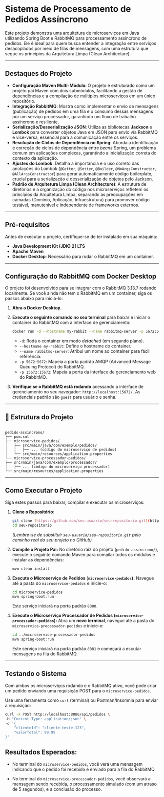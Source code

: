 # Sistema de Processamento de Pedidos Assíncrono

Este projeto demonstra uma arquitetura de microserviços em Java utilizando Spring Boot e RabbitMQ para processamento assíncrono de pedidos. Ele é ideal para quem busca entender a integração entre serviços desacoplados por meio de filas de mensagens, com uma estrutura que segue os princípios da Arquitetura Limpa (Clean Architecture).

---

## Destaques do Projeto

* **Configuração Maven Multi-Módulo**: O projeto é estruturado como um projeto pai Maven com dois submódulos, facilitando a gestão de dependências e a compilação de múltiplos microserviços em um único repositório.
* **Integração RabbitMQ**: Mostra como implementar o envio de mensagens (publicação) de pedidos em uma fila e o consumo dessas mensagens por um serviço processador, garantindo um fluxo de trabalho assíncrono e resiliente.
* **Serialização/Desserialização JSON**: Utiliza as bibliotecas **Jackson** e **Lombok** para converter objetos Java em JSON para envio via RabbitMQ e vice-versa, essencial para a comunicação entre os serviços.
* **Resolução de Ciclos de Dependência no Spring**: Aborda a identificação e correção de ciclos de dependência entre *beans* Spring, um problema comum em aplicações complexas, garantindo a inicialização correta do contexto da aplicação.
* **Ajustes do Lombok**: Detalha a importância e o uso correto das anotações do Lombok (`@Getter`, `@Setter`, `@Builder`, `@NoArgsConstructor`, `@AllArgsConstructor`) para gerar automaticamente código boilerplate, crucial para a serialização e desserialização de objetos pelo Jackson.
* **Padrão de Arquitetura Limpa (Clean Architecture)**: A estrutura de diretórios e a organização do código nos microserviços refletem os princípios da Arquitetura Limpa, separando as preocupações em camadas (Domínio, Aplicação, Infraestrutura) para promover código testável, manutenível e independente de frameworks externos.

---

## Pré-requisitos

Antes de executar o projeto, certifique-se de ter instalado em sua máquina:

* **Java Development Kit (JDK) 21 LTS**
* **Apache Maven**
* **Docker Desktop**: Necessário para rodar o RabbitMQ em um container.

---

## Configuração do RabbitMQ com Docker Desktop

O projeto foi desenvolvido para se integrar com o RabbitMQ 3.13.7 rodando localmente. Se você ainda não tem o RabbitMQ em um container, siga os passos abaixo para iniciá-lo:

1.  **Abra o Docker Desktop.**
2.  **Execute o seguinte comando no seu terminal** para baixar e iniciar o container do RabbitMQ com a interface de gerenciamento:

    ```bash
    docker run -d --hostname my-rabbit --name rabbitmq-server -p 5672:5672 -p 15672:15672 rabbitmq:3.13.7-management
    ```

    * `-d`: Roda o container em modo *detached* (em segundo plano).
    * `--hostname my-rabbit`: Define o hostname do container.
    * `--name rabbitmq-server`: Atribui um nome ao container para fácil referência.
    * `-p 5672:5672`: Mapeia a porta padrão AMQP (Advanced Message Queuing Protocol) do RabbitMQ.
    * `-p 15672:15672`: Mapeia a porta da interface de gerenciamento web do RabbitMQ.

3.  **Verifique se o RabbitMQ está rodando** acessando a interface de gerenciamento no seu navegador: `http://localhost:15672/`. As credenciais padrão são `guest` para usuário e senha.

---

## 📁 Estrutura do Projeto
```shell

pedido-assincrono/
├── pom.xml
├── microservice-pedidos/
│   ├── src/main/java/com/exemplo/pedidos/
│   │   ├── ... (código do microserviço de pedidos)
│   └── src/main/resources/application.properties
└── microservice-processador-pedidos/
├── src/main/java/com/exemplo/processador/
│   ├── ... (código do microserviço processador)
└── src/main/resources/application.properties
```
---

## Como Executar o Projeto

Siga estes passos para baixar, compilar e executar os microserviços:

1.  **Clone o Repositório:**

    ```bash
    git clone [https://github.com/seu-usuario/seu-repositorio.git](https://github.com/seu-usuario/seu-repositorio.git)
    cd seu-repositorio
    ```

    *(Lembre-se de substituir `seu-usuario/seu-repositorio.git` pelo caminho real do seu projeto no GitHub)*

2.  **Compile o Projeto Pai:**
    No diretório raiz do projeto (`pedido-assincrono/`), execute o seguinte comando Maven para compilar todos os módulos e instalar as dependências:

    ```bash
    mvn clean install
    ```

3.  **Execute o Microserviço de Pedidos (`microservice-pedidos`):**
    Navegue até a pasta do `microservice-pedidos` e inicie-o:

    ```bash
    cd microservice-pedidos
    mvn spring-boot:run
    ```

    Este serviço iniciará na porta padrão `8080`.

4.  **Execute o Microserviço Processador de Pedidos (`microservice-processador-pedidos`):**
    Abra um **novo terminal**, navegue até a pasta do `microservice-processador-pedidos` e inicie-o:

    ```bash
    cd ../microservice-processador-pedidos
    mvn spring-boot:run
    ```

    Este serviço iniciará na porta padrão `8081` e começará a escutar mensagens na fila do RabbitMQ.

---

## Testando o Sistema

Com ambos os microserviços rodando e o RabbitMQ ativo, você pode criar um pedido enviando uma requisição POST para o `microservice-pedidos`.

Use uma ferramenta como `curl` (terminal) ou Postman/Insomnia para enviar a requisição:

```bash
curl -X POST http://localhost:8080/api/pedidos \
-H "Content-Type: application/json" \
-d '{
    "clienteId": "cliente-teste-123",
    "valorTotal": 99.99
}'
```

## Resultados Esperados:

* No terminal do `microservice-pedidos`, você verá uma mensagem indicando que o pedido foi recebido e enviado para a fila do RabbitMQ.

* No terminal do `microservice-processador-pedidos`, você observará a mensagem sendo recebida, o processamento simulado (com um atraso de 5 segundos), e a conclusão do processo.
